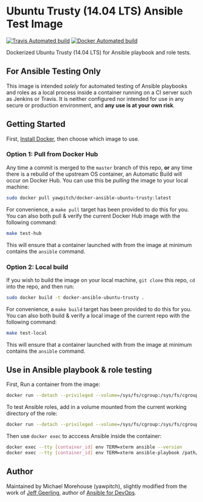 # Ubuntu Trusty (14.04 LTS) Ansible Test Image

[![Travis Automated build](https://travis-ci.org/yawpitch/docker-ansible-ubuntu-trusty.svg?branch=master)](https://travis-ci.org/yawpitch/docker-ansible-ubuntu-trusty/)
[![Docker Automated build](https://img.shields.io/docker/automated/yawpitch/docker-ansible-ubuntu-trusty.svg?maxAge=2592000)](https://hub.docker.com/r/yawpitch/docker-ansible-ubuntu-trusty/)

Dockerized Ubuntu Trusty (14.04 LTS) for Ansible playbook and role tests.

## For Ansible Testing Only 

This image is intended *solely* for automated testing of Ansible playbooks and roles as a local process inside a container running on a CI server such as Jenkins or Travis. It is neither configured nor intended for use in any secure or production environment, and **any use is at your own risk**.

## Getting Started

First, [Install Docker](https://docs.docker.com/engine/installation/), then choose which image to use.

### Option 1: Pull from Docker Hub

Any time a commit is merged to the `master` branch of this repo, **or** any time there is a rebuild of the upstream OS container, an Automatic Build will occur on Docker Hub. You can use this be *pulling* the image to your local machine:

```sh
sudo docker pull yawpitch/docker-ansible-ubuntu-trusty:latest
```

For convenience, a `make pull` target has been provided to do this for you. You can also both pull & verify the current Docker Hub image with the following command:

```sh
make test-hub
```

This will ensure that a container launched with from the image at minimum contains the `ansible` command.

### Option 2: Local build

If you wish to build the image on your local machine, `git clone` this repo, `cd` into the repo, and then run:

```sh
sudo docker build -t docker-ansible-ubuntu-trusty .
```

For convenience, a `make build` target has been provided to do this for you. You can also both build & verify a local image of the current repo with the following command:

```sh
make test-local
```

This will ensure that a container launched with from the image at minimum contains the `ansible` command.

## Use in Ansible playbook & role testing

First, Run a container from the image: 

```sh
docker run --detach --privileged --volume=/sys/fs/cgroup:/sys/fs/cgroup:ro [IMAGE NAME]:latest
```

To test Ansible roles, add in a volume mounted from the current working directory of the role:

```sh
docker run --detach --privileged --volume=/sys/fs/cgroup:/sys/fs/cgroup:ro --volume=`pwd`:/etc/ansible/roles/role_under_test:ro [IMAGE NAME]:latest    
```
  
Then use `docker exec` to acccess Ansible inside the container:

```sh
docker exec --tty [container_id] env TERM=xterm ansible --version
docker exec --tty [container_id] env TERM=xterm ansible-playbook /path/to/ansible/playbook.yml --syntax-check
```

## Author

Maintained by Michael Morehouse (yawpitch), slightly modified from the work of [Jeff Geerling](http://jeffgeerling.com/), author of [Ansible for DevOps](https://www.ansiblefordevops.com/).
